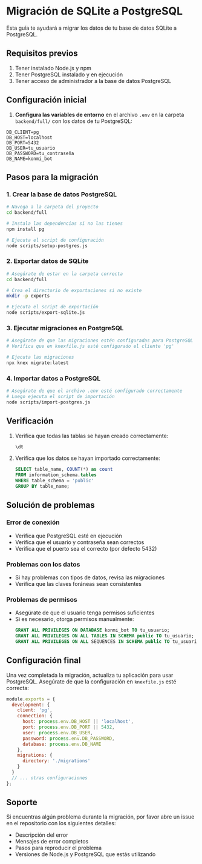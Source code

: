 # Migración de SQLite a PostgreSQL

Esta guía te ayudará a migrar los datos de tu base de datos SQLite a PostgreSQL.

## Requisitos previos

1. Tener instalado Node.js y npm
2. Tener PostgreSQL instalado y en ejecución
3. Tener acceso de administrador a la base de datos PostgreSQL

## Configuración inicial

1. **Configura las variables de entorno** en el archivo `.env` en la carpeta `backend/full/` con los datos de tu PostgreSQL:

```env
DB_CLIENT=pg
DB_HOST=localhost
DB_PORT=5432
DB_USER=tu_usuario
DB_PASSWORD=tu_contraseña
DB_NAME=konmi_bot
```

## Pasos para la migración

### 1. Crear la base de datos PostgreSQL

```bash
# Navega a la carpeta del proyecto
cd backend/full

# Instala las dependencias si no las tienes
npm install pg

# Ejecuta el script de configuración
node scripts/setup-postgres.js
```

### 2. Exportar datos de SQLite

```bash
# Asegúrate de estar en la carpeta correcta
cd backend/full

# Crea el directorio de exportaciones si no existe
mkdir -p exports

# Ejecuta el script de exportación
node scripts/export-sqlite.js
```

### 3. Ejecutar migraciones en PostgreSQL

```bash
# Asegúrate de que las migraciones estén configuradas para PostgreSQL
# Verifica que en knexfile.js esté configurado el cliente 'pg'

# Ejecuta las migraciones
npx knex migrate:latest
```

### 4. Importar datos a PostgreSQL

```bash
# Asegúrate de que el archivo .env esté configurado correctamente
# Luego ejecuta el script de importación
node scripts/import-postgres.js
```

## Verificación

1. Verifica que todas las tablas se hayan creado correctamente:
   ```sql
   \dt
   ```

2. Verifica que los datos se hayan importado correctamente:
   ```sql
   SELECT table_name, COUNT(*) as count 
   FROM information_schema.tables 
   WHERE table_schema = 'public' 
   GROUP BY table_name;
   ```

## Solución de problemas

### Error de conexión
- Verifica que PostgreSQL esté en ejecución
- Verifica que el usuario y contraseña sean correctos
- Verifica que el puerto sea el correcto (por defecto 5432)

### Problemas con los datos
- Si hay problemas con tipos de datos, revisa las migraciones
- Verifica que las claves foráneas sean consistentes

### Problemas de permisos
- Asegúrate de que el usuario tenga permisos suficientes
- Si es necesario, otorga permisos manualmente:
  ```sql
  GRANT ALL PRIVILEGES ON DATABASE konmi_bot TO tu_usuario;
  GRANT ALL PRIVILEGES ON ALL TABLES IN SCHEMA public TO tu_usuario;
  GRANT ALL PRIVILEGES ON ALL SEQUENCES IN SCHEMA public TO tu_usuario;
  ```

## Configuración final

Una vez completada la migración, actualiza tu aplicación para usar PostgreSQL. Asegúrate de que la configuración en `knexfile.js` esté correcta:

```javascript
module.exports = {
  development: {
    client: 'pg',
    connection: {
      host: process.env.DB_HOST || 'localhost',
      port: process.env.DB_PORT || 5432,
      user: process.env.DB_USER,
      password: process.env.DB_PASSWORD,
      database: process.env.DB_NAME
    },
    migrations: {
      directory: './migrations'
    }
  }
  // ... otras configuraciones
};
```

## Soporte

Si encuentras algún problema durante la migración, por favor abre un issue en el repositorio con los siguientes detalles:
- Descripción del error
- Mensajes de error completos
- Pasos para reproducir el problema
- Versiones de Node.js y PostgreSQL que estás utilizando
